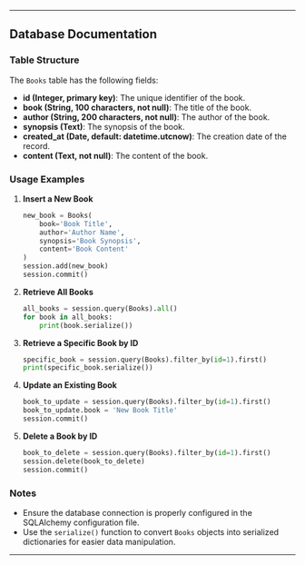 ---

## Database Documentation

### Table Structure

The `Books` table has the following fields:

- **id (Integer, primary key)**: The unique identifier of the book.
- **book (String, 100 characters, not null)**: The title of the book.
- **author (String, 200 characters, not null)**: The author of the book.
- **synopsis (Text)**: The synopsis of the book.
- **created_at (Date, default: datetime.utcnow)**: The creation date of the record.
- **content (Text, not null)**: The content of the book.

### Usage Examples

1. **Insert a New Book**  
   ```python
   new_book = Books(
       book='Book Title',
       author='Author Name',
       synopsis='Book Synopsis',
       content='Book Content'
   )
   session.add(new_book)
   session.commit()
   ```

2. **Retrieve All Books**  
   ```python
   all_books = session.query(Books).all()
   for book in all_books:
       print(book.serialize())
   ```

3. **Retrieve a Specific Book by ID**  
   ```python
   specific_book = session.query(Books).filter_by(id=1).first()
   print(specific_book.serialize())
   ```

4. **Update an Existing Book**  
   ```python
   book_to_update = session.query(Books).filter_by(id=1).first()
   book_to_update.book = 'New Book Title'
   session.commit()
   ```

5. **Delete a Book by ID**  
   ```python
   book_to_delete = session.query(Books).filter_by(id=1).first()
   session.delete(book_to_delete)
   session.commit()
   ```

### Notes
- Ensure the database connection is properly configured in the SQLAlchemy configuration file.
- Use the `serialize()` function to convert `Books` objects into serialized dictionaries for easier data manipulation.

---
